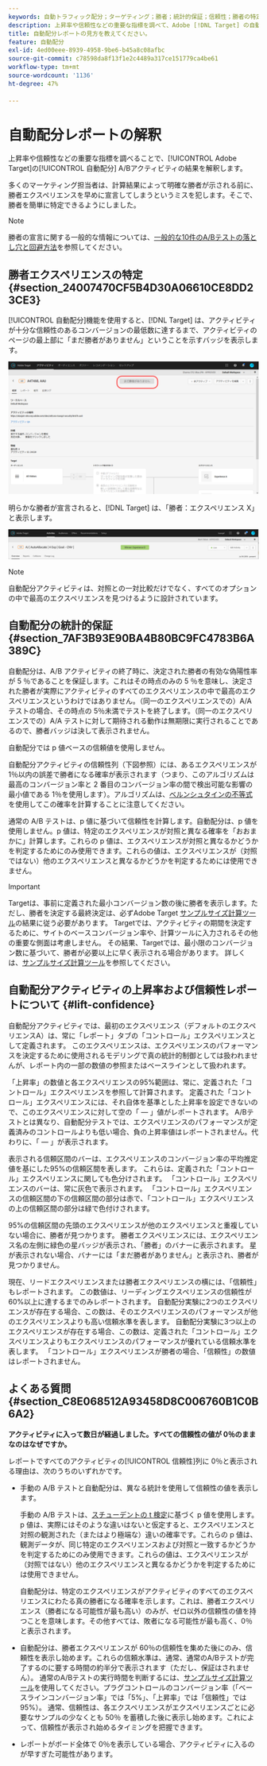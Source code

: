 ```yaml
---
keywords: 自動トラフィック配分；ターゲティング；勝者；統計的保証；信頼性；勝者の特定；上昇率；信頼性；デフォルト；デフォルトエクスペリエンス；自動配分；自動配分
description: 上昇率や信頼性などの重要な指標を調べて、Adobe [!DNL Target] の自動配分A/Bアクティビティの結果を解釈する方法を説明します。
title: 自動配分レポートの見方を教えてください。
feature: 自動配分
exl-id: 4ed00eee-8939-4958-9be6-b45a8c08afbc
source-git-commit: c78598da8f13f1e2c4489a317ce151779ca4be61
workflow-type: tm+mt
source-wordcount: '1136'
ht-degree: 47%

---
```


# 自動配分レポートの解釈

上昇率や信頼性などの重要な指標を調べることで、[!UICONTROL Adobe Target]の[!UICONTROL 自動配分] A/Bアクティビティの結果を解釈します。

多くのマーケティング担当者は、計算結果によって明確な勝者が示される前に、勝者エクスペリエンスを早めに宣言してしまうというミスを犯します。そこで、勝者を簡単に特定できるようにしました。

>[!NOTE]
>
>勝者の宣言に関する一般的な情報については、[一般的な10件のA/Bテストの落とし穴と回避方法](/help/c-activities/t-test-ab/common-ab-testing-pitfalls.md)を参照してください。

## 勝者エクスペリエンスの特定 {#section_24007470CF5B4D30A06610CE8DD23CE3}

[!UICONTROL 自動配分]機能を使用すると、[!DNL Target] は、アクティビティが十分な信頼性のあるコンバージョンの最低数に達するまで、アクティビティのページの最上部に「まだ勝者がありません」ということを示すバッジを表示します。

![勝者なしバッジ](/help/c-activities/automated-traffic-allocation/assets/no-winner.png)

明らかな勝者が宣言されると、[!DNL Target] は、「勝者：エクスペリエンス X」と表示します。

![](assets/winner.png)

>[!NOTE]
>
>自動配分アクティビティは、対照との一対比較だけでなく、すべてのオプションの中で最高のエクスペリエンスを見つけるように設計されています。

## 自動配分の統計的保証 {#section_7AF3B93E90BA4B80BC9FC4783B6A389C}

自動配分は、A/B アクティビティの終了時に、決定された勝者の有効な偽陽性率が 5 ％であることを保証します。これはその時点のみの 5 ％を意味し、決定された勝者が実際にアクティビティのすべてのエクスペリエンスの中で最高のエクスペリエンスというわけではありません。（同一のエクスペリエンスでの）A/A テストの場合、その時点の 5％未満でテストを終了します。（同一のエクスペリエンスでの）A/A テストに対して期待される動作は無期限に実行されることであるので、勝者バッジは決して表示されません。

自動配分では p 値ベースの信頼値を使用しません。

自動配分アクティビティの信頼性列（下図参照）には、あるエクスペリエンスが 1％以内の誤差で勝者になる確率が表示されます（つまり、このアルゴリズムは最高のコンバージョン率と 2 番目のコンバージョン率の間で検出可能な影響の最小値である 1％を使用します）。アルゴリズムは、[ベルンシュタインの不等式](https://en.wikipedia.org/wiki/Bernstein_inequalities_%28probability_theory%29)を使用してこの確率を計算することに注意してください。

通常の A/B テストは、p 値に基づいて信頼性を計算します。自動配分は、p 値を使用しません。p 値は、特定のエクスペリエンスが対照と異なる確率を「おおまかに」計算します。これらの p 値は、エクスペリエンスが対照と異なるかどうかを判定するためにのみ使用できます。これらの値は、エクスペリエンスが（対照ではない）他のエクスペリエンスと異なるかどうかを判定するためには使用できません。

>[!IMPORTANT]
>
>Targetは、事前に定義された最小コンバージョン数の後に勝者を表示します。ただし、勝者を決定する最終決定は、必ずAdobe Target [サンプルサイズ計算ツール](https://experienceleague.adobe.com/tools/calculator/testcalculator.html?lang=ja)の結果に従う必要があります。 Targetでは、アクティビティの期間を決定するために、サイトのベースコンバージョン率や、計算ツールに入力されるその他の重要な側面は考慮しません。 その結果、Targetでは、最小限のコンバージョン数に基づいて、勝者が必要以上に早く表示される場合があります。 詳しくは、[サンプルサイズ計算ツール](/help/c-activities/t-test-ab/sample-size-determination.md#section_6B8725BD704C4AFE939EF2A6B6E834E6)を参照してください。

## 自動配分アクティビティの上昇率および信頼性レポートについて {#lift-confidence}

自動配分アクティビティでは、最初のエクスペリエンス（デフォルトのエクスペリエンスA）は、常に「レポート」タブの「コントロール」エクスペリエンスとして定義されます。 このエクスペリエンスは、エクスペリエンスのパフォーマンスを決定するために使用されるモデリングで真の統計的制御としては扱われませんが、レポート内の一部の数値の参照またはベースラインとして扱われます。

「上昇率」の数値と各エクスペリエンスの95%範囲は、常に、定義された「コントロール」エクスペリエンスを参照して計算されます。 定義された「コントロール」エクスペリエンスには、それ自体を基準とした上昇率を設定できないので、このエクスペリエンスに対して空の「 — 」値がレポートされます。 A/Bテストとは異なり、自動配分テストでは、エクスペリエンスのパフォーマンスが定義済みのコントロールよりも低い場合、負の上昇率値はレポートされません。代わりに、「 — 」が表示されます。

表示される信頼区間のバーは、エクスペリエンスのコンバージョン率の平均推定値を基にした95%の信頼区間を表します。 これらは、定義された「コントロール」エクスペリエンスに関しても色分けされます。 「コントロール」エクスペリエンスのバーは、常に灰色で表示されます。 「コントロール」エクスペリエンスの信頼区間の下の信頼区間の部分は赤で、「コントロール」エクスペリエンスの上の信頼区間の部分は緑で色付けされます。

95%の信頼区間の先頭のエクスペリエンスが他のエクスペリエンスと重複していない場合に、勝者が見つかります。 勝者エクスペリエンスには、エクスペリエンス名の左側に緑色の星バッジが表示され、「勝者」のバナーに表示されます。 星が表示されない場合、バナーには「まだ勝者がありません」と表示され、勝者が見つかりません。

現在、リードエクスペリエンスまたは勝者エクスペリエンスの横には、「信頼性」もレポートされます。 この数値は、リーディングエクスペリエンスの信頼性が60%以上に達するまでのみレポートされます。 自動配分実験に2つのエクスペリエンスが存在する場合、この数は、そのエクスペリエンスのパフォーマンスが他のエクスペリエンスよりも高い信頼水準を表します。 自動配分実験に3つ以上のエクスペリエンスが存在する場合、この数は、定義された「コントロール」エクスペリエンスよりもエクスペリエンスのパフォーマンスが優れている信頼水準を表します。 「コントロール」エクスペリエンスが勝者の場合、「信頼性」の数値はレポートされません。

## よくある質問 {#section_C8E068512A93458D8C006760B1C0B6A2}

**アクティビティに入って数日が経過しました。すべての信頼性の値が 0％のままなのはなぜですか。**

レポートですべてのアクティビティの[!UICONTROL 信頼性]列に 0％と表示される理由は、次のうちのいずれかです。

* 手動の A/B テストと自動配分は、異なる統計を使用して信頼性の値を表示します。

   手動の A/B テストは、[スチューデントの t 検定](https://en.wikipedia.org/wiki/Student%27s_t-test)に基づく p 値を使用します。p 値は、実際にはそのような違いはないと仮定すると、エクスペリエンスと対照の観測された（またはより極端な）違いの確率です。これらの p 値は、観測データが、同じ特定のエクスペリエンスおよび対照と一致するかどうかを判定するためにのみ使用できます。これらの値は、エクスペリエンスが（対照ではない）他のエクスペリエンスと異なるかどうかを判定するためには使用できません。

   自動配分は、特定のエクスペリエンスがアクティビティのすべてのエクスペリエンスにわたる真の勝者になる確率を示します。これは、勝者エクスペリエンス（勝者になる可能性が最も高い）のみが、ゼロ以外の信頼性の値を持つことを意味します。その他すべては、敗者になる可能性が最も高く、0％と表示されます。

* 自動配分は、勝者エクスペリエンスが 60％の信頼性を集めた後にのみ、信頼性を表示し始めます。これらの信頼水準は、通常、通常のA/Bテストが完了するのに要する時間の約半分で表示されます（ただし、保証はされません）。 通常のA/Bテストの実行時間を判断するには、[サンプルサイズ計算ツール](https://experienceleague.adobe.com/tools/calculator/testcalculator.html)を使用してください。プラグコントロールのコンバージョン率（「ベースラインコンバージョン率」では「5%」、「上昇率」では「信頼性」では95%）。 通常、信頼性は、各エクスペリエンスがエクスペリエンスごとに必要なサンプルの少なくとも 50％ を蓄積した後に表示し始めます。これによって、信頼性が表示され始めるタイミングを把握できます。
* レポートがボード全体で 0％を表示している場合、アクティビティに入るのが早すぎた可能性があります。
